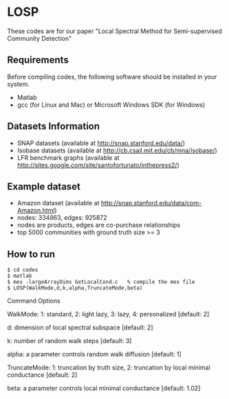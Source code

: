 # LOSP
These codes are for our paper "Local Spectral Method for Semi-supervised Community Detection"
## Requirements
Before compiling codes, the following software should be installed in your system.
- Matlab
- gcc (for Linux and Mac) or Microsoft Windows SDK (for Windows)
## Datasets Information
- SNAP datasets (available at http://snap.stanford.edu/data/)
- Isobase datasets (available at http://cb.csail.mit.edu/cb/mna/isobase/) 
- LFR benchmark graphs (available at http://sites.google.com/site/santofortunato/inthepress2/)
## Example dataset
- Amazon dataset (available at http://snap.stanford.edu/data/com-Amazon.html)
- nodes: 334863, edges: 925872 
- nodes are products, edges are co-purchase relationships
- top 5000 communities with ground truth size >= 3
## How to run
```
$ cd codes 
$ matlab 
$ mex -largeArrayDims GetLocalCond.c   % compile the mex file 
$ LOSP(WalkMode,d,k,alpha,TruncateMode,beta) 
```
Command Options

WalkMode: 1: standard, 2: light lazy, 3: lazy, 4: personalized [default: 2]

d: dimension of local spectral subspace [default: 2]

k: number of random walk steps [default: 3]

alpha: a parameter controls random walk diffusion [default: 1]

TruncateMode: 1: truncation by truth size, 2: truncation by local minimal conductance [default: 2]

beta: a parameter controls local minimal conductance [default: 1.02]
